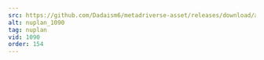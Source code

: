 ```yaml
---
src: https://github.com/Dadaism6/metadriverse-asset/releases/download/assetsv1.0.4/nuplan_1090.mp4
alt: nuplan_1090
tag: nuplan
vid: 1090
order: 154
---
```

